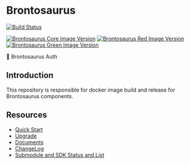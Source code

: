 # Brontosaurus

[![Build Status](https://travis-ci.com/SudoDotDog/Brontosaurus.svg?branch=master)](https://travis-ci.com/SudoDotDog/Brontosaurus)

[![Brontosaurus Core Image Version](https://img.shields.io/docker/v/brontosaurus/core?label=brontosaurus%2Fcore&sort=semver)](https://hub.docker.com/r/brontosaurus/core)
[![Brontosaurus Red Image Version](https://img.shields.io/docker/v/brontosaurus/red?color=red&label=brontosaurus%2Fred&sort=semver)](https://hub.docker.com/r/brontosaurus/red)
[![Brontosaurus Green Image Version](https://img.shields.io/docker/v/brontosaurus/green?color=green&label=brontosaurus%2Fgreen&sort=semver)](https://hub.docker.com/r/brontosaurus/green)

:whale: Brontosaurus Auth

## Introduction

This repository is responsible for docker image build and release for Brontosaurus components.

## Resources

-   [Quick Start](./quick-start.md)
-   [Upgrade](./upgrade/upgrade.md)
-   [Documents](./documents.md)
-   [ChangeLog](./change-log.md)
-   [Submodule and SDK Status and List](./submodule-sdk.md)
